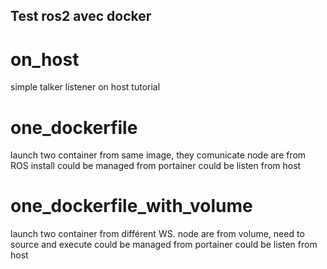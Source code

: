## Test ros2 avec docker

# on_host

simple talker listener on host tutorial

# one_dockerfile

launch two container from same image, they comunicate
node are from ROS install
could be managed from portainer
could be listen from host

# one_dockerfile_with_volume

launch two container from différent WS.
node are from volume, need to source and execute
could be managed from portainer
could be listen from host
